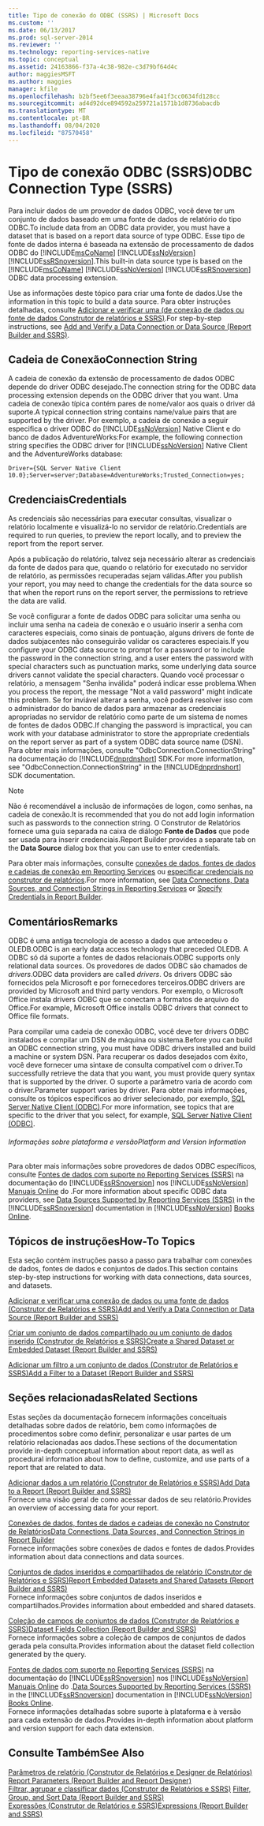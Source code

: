 ```yaml
---
title: Tipo de conexão do ODBC (SSRS) | Microsoft Docs
ms.custom: ''
ms.date: 06/13/2017
ms.prod: sql-server-2014
ms.reviewer: ''
ms.technology: reporting-services-native
ms.topic: conceptual
ms.assetid: 24163866-f37a-4c38-982e-c3d79bf64d4c
author: maggiesMSFT
ms.author: maggies
manager: kfile
ms.openlocfilehash: b2bf5ee6f3eeaa38796e4fa41f3cc0634fd128cc
ms.sourcegitcommit: ad4d92dce894592a259721a1571b1d8736abacdb
ms.translationtype: MT
ms.contentlocale: pt-BR
ms.lasthandoff: 08/04/2020
ms.locfileid: "87570458"
---
```

# <a name="odbc-connection-type-ssrs"></a><span data-ttu-id="ff129-102">Tipo de conexão ODBC (SSRS)</span><span class="sxs-lookup"><span data-stu-id="ff129-102">ODBC Connection Type (SSRS)</span></span>
  <span data-ttu-id="ff129-103">Para incluir dados de um provedor de dados ODBC, você deve ter um conjunto de dados baseado em uma fonte de dados de relatório do tipo ODBC.</span><span class="sxs-lookup"><span data-stu-id="ff129-103">To include data from an ODBC data provider, you must have a dataset that is based on a report data source of type ODBC.</span></span> <span data-ttu-id="ff129-104">Esse tipo de fonte de dados interna é baseada na extensão de processamento de dados ODBC do [!INCLUDE[msCoName](../../includes/msconame-md.md)] [!INCLUDE[ssNoVersion](../../includes/ssnoversion-md.md)] [!INCLUDE[ssRSnoversion](../../includes/ssrsnoversion-md.md)].</span><span class="sxs-lookup"><span data-stu-id="ff129-104">This built-in data source type is based on the [!INCLUDE[msCoName](../../includes/msconame-md.md)] [!INCLUDE[ssNoVersion](../../includes/ssnoversion-md.md)] [!INCLUDE[ssRSnoversion](../../includes/ssrsnoversion-md.md)] ODBC data processing extension.</span></span>  
  
 <span data-ttu-id="ff129-105">Use as informações deste tópico para criar uma fonte de dados.</span><span class="sxs-lookup"><span data-stu-id="ff129-105">Use the information in this topic to build a data source.</span></span> <span data-ttu-id="ff129-106">Para obter instruções detalhadas, consulte [Adicionar e verificar uma &#40;de conexão de dados ou fonte de dados Construtor de relatórios e SSRS&#41;](add-and-verify-a-data-connection-report-builder-and-ssrs.md).</span><span class="sxs-lookup"><span data-stu-id="ff129-106">For step-by-step instructions, see [Add and Verify a Data Connection or Data Source &#40;Report Builder and SSRS&#41;](add-and-verify-a-data-connection-report-builder-and-ssrs.md).</span></span>  
  
##  <a name="connection-string"></a><a name="Connection"></a> <span data-ttu-id="ff129-107">Cadeia de Conexão</span><span class="sxs-lookup"><span data-stu-id="ff129-107">Connection String</span></span>  
 <span data-ttu-id="ff129-108">A cadeia de conexão da extensão de processamento de dados ODBC depende do driver ODBC desejado.</span><span class="sxs-lookup"><span data-stu-id="ff129-108">The connection string for the ODBC data processing extension depends on the ODBC driver that you want.</span></span> <span data-ttu-id="ff129-109">Uma cadeia de conexão típica contém pares de nome/valor aos quais o driver dá suporte.</span><span class="sxs-lookup"><span data-stu-id="ff129-109">A typical connection string contains name/value pairs that are supported by the driver.</span></span> <span data-ttu-id="ff129-110">Por exemplo, a cadeia de conexão a seguir especifica o driver ODBC do [!INCLUDE[ssNoVersion](../../includes/ssnoversion-md.md)] Native Client e do banco de dados AdventureWorks:</span><span class="sxs-lookup"><span data-stu-id="ff129-110">For example, the following connection string specifies the ODBC driver for [!INCLUDE[ssNoVersion](../../includes/ssnoversion-md.md)] Native Client and the AdventureWorks database:</span></span>  
  
```  
Driver={SQL Server Native Client 10.0};Server=server;Database=AdventureWorks;Trusted_Connection=yes;  
```  
  
  
##  <a name="credentials"></a><a name="Credentials"></a> <span data-ttu-id="ff129-111">Credenciais</span><span class="sxs-lookup"><span data-stu-id="ff129-111">Credentials</span></span>  
 <span data-ttu-id="ff129-112">As credenciais são necessárias para executar consultas, visualizar o relatório localmente e visualizá-lo no servidor de relatório.</span><span class="sxs-lookup"><span data-stu-id="ff129-112">Credentials are required to run queries, to preview the report locally, and to preview the report from the report server.</span></span>  
  
 <span data-ttu-id="ff129-113">Após a publicação do relatório, talvez seja necessário alterar as credenciais da fonte de dados para que, quando o relatório for executado no servidor de relatório, as permissões recuperadas sejam válidas.</span><span class="sxs-lookup"><span data-stu-id="ff129-113">After you publish your report, you may need to change the credentials for the data source so that when the report runs on the report server, the permissions to retrieve the data are valid.</span></span>  
  
 <span data-ttu-id="ff129-114">Se você configurar a fonte de dados ODBC para solicitar uma senha ou incluir uma senha na cadeia de conexão e o usuário inserir a senha com caracteres especiais, como sinais de pontuação, alguns drivers de fonte de dados subjacentes não conseguirão validar os caracteres especiais.</span><span class="sxs-lookup"><span data-stu-id="ff129-114">If you configure your ODBC data source to prompt for a password or to include the password in the connection string, and a user enters the password with special characters such as punctuation marks, some underlying data source drivers cannot validate the special characters.</span></span> <span data-ttu-id="ff129-115">Quando você processar o relatório, a mensagem "Senha inválida" poderá indicar esse problema.</span><span class="sxs-lookup"><span data-stu-id="ff129-115">When you process the report, the message "Not a valid password" might indicate this problem.</span></span> <span data-ttu-id="ff129-116">Se for inviável alterar a senha, você poderá resolver isso com o administrador do banco de dados para armazenar as credenciais apropriadas no servidor de relatório como parte de um sistema de nomes de fontes de dados ODBC.</span><span class="sxs-lookup"><span data-stu-id="ff129-116">If changing the password is impractical, you can work with your database administrator to store the appropriate credentials on the report server as part of a system ODBC data source name (DSN).</span></span> <span data-ttu-id="ff129-117">Para obter mais informações, consulte "OdbcConnection.ConnectionString" na documentação do [!INCLUDE[dnprdnshort](../../includes/dnprdnshort-md.md)] SDK.</span><span class="sxs-lookup"><span data-stu-id="ff129-117">For more information, see "OdbcConnection.ConnectionString" in the [!INCLUDE[dnprdnshort](../../includes/dnprdnshort-md.md)] SDK documentation.</span></span>  
  
> [!NOTE]  
>  <span data-ttu-id="ff129-118">Não é recomendável a inclusão de informações de logon, como senhas, na cadeia de conexão.</span><span class="sxs-lookup"><span data-stu-id="ff129-118">It is recommended that you do not add login information such as passwords to the connection string.</span></span> <span data-ttu-id="ff129-119">O Construtor de Relatórios fornece uma guia separada na caixa de diálogo **Fonte de Dados** que pode ser usada para inserir credenciais.</span><span class="sxs-lookup"><span data-stu-id="ff129-119">Report Builder provides a separate tab on the **Data Source** dialog box that you can use to enter credentials.</span></span>  
  
 <span data-ttu-id="ff129-120">Para obter mais informações, consulte [conexões de dados, fontes de dados e cadeias de conexão em Reporting Services](../data-connections-data-sources-and-connection-strings-in-reporting-services.md) ou [especificar credenciais no construtor de relatórios](../specify-credentials-in-report-builder.md).</span><span class="sxs-lookup"><span data-stu-id="ff129-120">For more information, see [Data Connections, Data Sources, and Connection Strings in Reporting Services](../data-connections-data-sources-and-connection-strings-in-reporting-services.md) or [Specify Credentials in Report Builder](../specify-credentials-in-report-builder.md).</span></span>  
  
  
##  <a name="remarks"></a><a name="Remarks"></a> <span data-ttu-id="ff129-121">Comentários</span><span class="sxs-lookup"><span data-stu-id="ff129-121">Remarks</span></span>  
 <span data-ttu-id="ff129-122">ODBC é uma antiga tecnologia de acesso a dados que antecedeu o OLEDB.</span><span class="sxs-lookup"><span data-stu-id="ff129-122">ODBC is an early data access technology that preceded OLEDB.</span></span> <span data-ttu-id="ff129-123">A ODBC só dá suporte a fontes de dados relacionais.</span><span class="sxs-lookup"><span data-stu-id="ff129-123">ODBC supports only relational data sources.</span></span> <span data-ttu-id="ff129-124">Os provedores de dados ODBC são chamados de *drivers*.</span><span class="sxs-lookup"><span data-stu-id="ff129-124">ODBC data providers are called *drivers*.</span></span> <span data-ttu-id="ff129-125">Os drivers ODBC são fornecidos pela Microsoft e por fornecedores terceiros.</span><span class="sxs-lookup"><span data-stu-id="ff129-125">ODBC drivers are provided by Microsoft and third party vendors.</span></span> <span data-ttu-id="ff129-126">Por exemplo, o Microsoft Office instala drivers ODBC que se conectam a formatos de arquivo do Office.</span><span class="sxs-lookup"><span data-stu-id="ff129-126">For example, Microsoft Office installs ODBC drivers that connect to Office file formats.</span></span>  
  
 <span data-ttu-id="ff129-127">Para compilar uma cadeia de conexão ODBC, você deve ter drivers ODBC instalados e compilar um DSN de máquina ou sistema.</span><span class="sxs-lookup"><span data-stu-id="ff129-127">Before you can build an ODBC connection string, you must have ODBC drivers installed and build a machine or system DSN.</span></span> <span data-ttu-id="ff129-128">Para recuperar os dados desejados com êxito, você deve fornecer uma sintaxe de consulta compatível com o driver.</span><span class="sxs-lookup"><span data-stu-id="ff129-128">To successfully retrieve the data that you want, you must provide query syntax that is supported by the driver.</span></span> <span data-ttu-id="ff129-129">O suporte a parâmetro varia de acordo com o driver.</span><span class="sxs-lookup"><span data-stu-id="ff129-129">Parameter support varies by driver.</span></span> <span data-ttu-id="ff129-130">Para obter mais informações, consulte os tópicos específicos ao driver selecionado, por exemplo, [SQL Server Native Client &#40;ODBC&#41;](../../relational-databases/native-client/odbc/sql-server-native-client-odbc.md).</span><span class="sxs-lookup"><span data-stu-id="ff129-130">For more information, see topics that are specific to the driver that you select, for example, [SQL Server Native Client &#40;ODBC&#41;](../../relational-databases/native-client/odbc/sql-server-native-client-odbc.md).</span></span>  
  
###### <a name="platform-and-version-information"></a><span data-ttu-id="ff129-131">Informações sobre plataforma e versão</span><span class="sxs-lookup"><span data-stu-id="ff129-131">Platform and Version Information</span></span>  
 <span data-ttu-id="ff129-132">Para obter mais informações sobre provedores de dados ODBC específicos, consulte [Fontes de dados com suporte no Reporting Services &#40;SSRS&#41;](../create-deploy-and-manage-mobile-and-paginated-reports.md) na documentação do [!INCLUDE[ssRSnoversion](../../includes/ssrsnoversion-md.md)] nos [!INCLUDE[ssNoVersion](../../includes/ssnoversion-md.md)] [Manuais Online](https://go.microsoft.com/fwlink/?linkid=121312) do .</span><span class="sxs-lookup"><span data-stu-id="ff129-132">For more information about specific ODBC data providers, see [Data Sources Supported by Reporting Services &#40;SSRS&#41;](../create-deploy-and-manage-mobile-and-paginated-reports.md) in the [!INCLUDE[ssRSnoversion](../../includes/ssrsnoversion-md.md)] documentation in [!INCLUDE[ssNoVersion](../../includes/ssnoversion-md.md)] [Books Online](https://go.microsoft.com/fwlink/?linkid=121312).</span></span>  
  
  
##  <a name="how-to-topics"></a><a name="HowTo"></a> <span data-ttu-id="ff129-133">Tópicos de instruções</span><span class="sxs-lookup"><span data-stu-id="ff129-133">How-To Topics</span></span>  
 <span data-ttu-id="ff129-134">Esta seção contém instruções passo a passo para trabalhar com conexões de dados, fontes de dados e conjuntos de dados.</span><span class="sxs-lookup"><span data-stu-id="ff129-134">This section contains step-by-step instructions for working with data connections, data sources, and datasets.</span></span>  
  
 [<span data-ttu-id="ff129-135">Adicionar e verificar uma conexão de dados ou uma fonte de dados &#40;Construtor de Relatórios e SSRS&#41;</span><span class="sxs-lookup"><span data-stu-id="ff129-135">Add and Verify a Data Connection or Data Source &#40;Report Builder and SSRS&#41;</span></span>](add-and-verify-a-data-connection-report-builder-and-ssrs.md)  
  
 [<span data-ttu-id="ff129-136">Criar um conjunto de dados compartilhado ou um conjunto de dados inserido &#40;Construtor de Relatórios e SSRS&#41;</span><span class="sxs-lookup"><span data-stu-id="ff129-136">Create a Shared Dataset or Embedded Dataset &#40;Report Builder and SSRS&#41;</span></span>](create-a-shared-dataset-or-embedded-dataset-report-builder-and-ssrs.md)  
  
 [<span data-ttu-id="ff129-137">Adicionar um filtro a um conjunto de dados &#40;Construtor de Relatórios e SSRS&#41;</span><span class="sxs-lookup"><span data-stu-id="ff129-137">Add a Filter to a Dataset &#40;Report Builder and SSRS&#41;</span></span>](add-a-filter-to-a-dataset-report-builder-and-ssrs.md)  
  
  
##  <a name="related-sections"></a><a name="Related"></a> <span data-ttu-id="ff129-138">Seções relacionadas</span><span class="sxs-lookup"><span data-stu-id="ff129-138">Related Sections</span></span>  
 <span data-ttu-id="ff129-139">Estas seções da documentação fornecem informações conceituais detalhadas sobre dados de relatório, bem como informações de procedimentos sobre como definir, personalizar e usar partes de um relatório relacionadas aos dados.</span><span class="sxs-lookup"><span data-stu-id="ff129-139">These sections of the documentation provide in-depth conceptual information about report data, as well as procedural information about how to define, customize, and use parts of a report that are related to data.</span></span>  
  
 [<span data-ttu-id="ff129-140">Adicionar dados a um relatório &#40;Construtor de Relatórios e SSRS&#41;</span><span class="sxs-lookup"><span data-stu-id="ff129-140">Add Data to a Report &#40;Report Builder and SSRS&#41;</span></span>](report-datasets-ssrs.md)  
 <span data-ttu-id="ff129-141">Fornece uma visão geral de como acessar dados de seu relatório.</span><span class="sxs-lookup"><span data-stu-id="ff129-141">Provides an overview of accessing data for your report.</span></span>  
  
 [<span data-ttu-id="ff129-142">Conexões de dados, fontes de dados e cadeias de conexão no Construtor de Relatórios</span><span class="sxs-lookup"><span data-stu-id="ff129-142">Data Connections, Data Sources, and Connection Strings in Report Builder</span></span>](../data-connections-data-sources-and-connection-strings-in-report-builder.md)  
 <span data-ttu-id="ff129-143">Fornece informações sobre conexões de dados e fontes de dados.</span><span class="sxs-lookup"><span data-stu-id="ff129-143">Provides information about data connections and data sources.</span></span>  
  
 [<span data-ttu-id="ff129-144">Conjuntos de dados inseridos e compartilhados de relatório &#40;Construtor de Relatórios e SSRS&#41;</span><span class="sxs-lookup"><span data-stu-id="ff129-144">Report Embedded Datasets and Shared Datasets &#40;Report Builder and SSRS&#41;</span></span>](report-embedded-datasets-and-shared-datasets-report-builder-and-ssrs.md)  
 <span data-ttu-id="ff129-145">Fornece informações sobre conjuntos de dados inseridos e compartilhados.</span><span class="sxs-lookup"><span data-stu-id="ff129-145">Provides information about embedded and shared datasets.</span></span>  
  
 [<span data-ttu-id="ff129-146">Coleção de campos de conjuntos de dados &#40;Construtor de Relatórios e SSRS&#41;</span><span class="sxs-lookup"><span data-stu-id="ff129-146">Dataset Fields Collection &#40;Report Builder and SSRS&#41;</span></span>](dataset-fields-collection-report-builder-and-ssrs.md)  
 <span data-ttu-id="ff129-147">Fornece informações sobre a coleção de campos de conjuntos de dados gerada pela consulta.</span><span class="sxs-lookup"><span data-stu-id="ff129-147">Provides information about the dataset field collection generated by the query.</span></span>  
  
 <span data-ttu-id="ff129-148">[Fontes de dados com suporte no Reporting Services &#40;SSRS&#41;](../create-deploy-and-manage-mobile-and-paginated-reports.md) na documentação do [!INCLUDE[ssRSnoversion](../../includes/ssrsnoversion-md.md)] nos [!INCLUDE[ssNoVersion](../../includes/ssnoversion-md.md)] [Manuais Online](https://go.microsoft.com/fwlink/?linkid=121312) do .</span><span class="sxs-lookup"><span data-stu-id="ff129-148">[Data Sources Supported by Reporting Services &#40;SSRS&#41;](../create-deploy-and-manage-mobile-and-paginated-reports.md) in the [!INCLUDE[ssRSnoversion](../../includes/ssrsnoversion-md.md)] documentation in [!INCLUDE[ssNoVersion](../../includes/ssnoversion-md.md)] [Books Online](https://go.microsoft.com/fwlink/?linkid=121312).</span></span>  
 <span data-ttu-id="ff129-149">Fornece informações detalhadas sobre suporte à plataforma e à versão para cada extensão de dados.</span><span class="sxs-lookup"><span data-stu-id="ff129-149">Provides in-depth information about platform and version support for each data extension.</span></span>  
  
  
## <a name="see-also"></a><span data-ttu-id="ff129-150">Consulte Também</span><span class="sxs-lookup"><span data-stu-id="ff129-150">See Also</span></span>  
 <span data-ttu-id="ff129-151">[Parâmetros de relatório &#40;Construtor de Relatórios e Designer de Relatórios&#41;](../report-design/report-parameters-report-builder-and-report-designer.md) </span><span class="sxs-lookup"><span data-stu-id="ff129-151">[Report Parameters &#40;Report Builder and Report Designer&#41;](../report-design/report-parameters-report-builder-and-report-designer.md) </span></span>  
 <span data-ttu-id="ff129-152">[Filtrar, agrupar e classificar dados &#40;Construtor de Relatórios e SSRS&#41;](../report-design/filter-group-and-sort-data-report-builder-and-ssrs.md) </span><span class="sxs-lookup"><span data-stu-id="ff129-152">[Filter, Group, and Sort Data &#40;Report Builder and SSRS&#41;](../report-design/filter-group-and-sort-data-report-builder-and-ssrs.md) </span></span>  
 [<span data-ttu-id="ff129-153">Expressões &#40;Construtor de Relatórios e SSRS&#41;</span><span class="sxs-lookup"><span data-stu-id="ff129-153">Expressions &#40;Report Builder and SSRS&#41;</span></span>](../report-design/expressions-report-builder-and-ssrs.md)  
  
  
